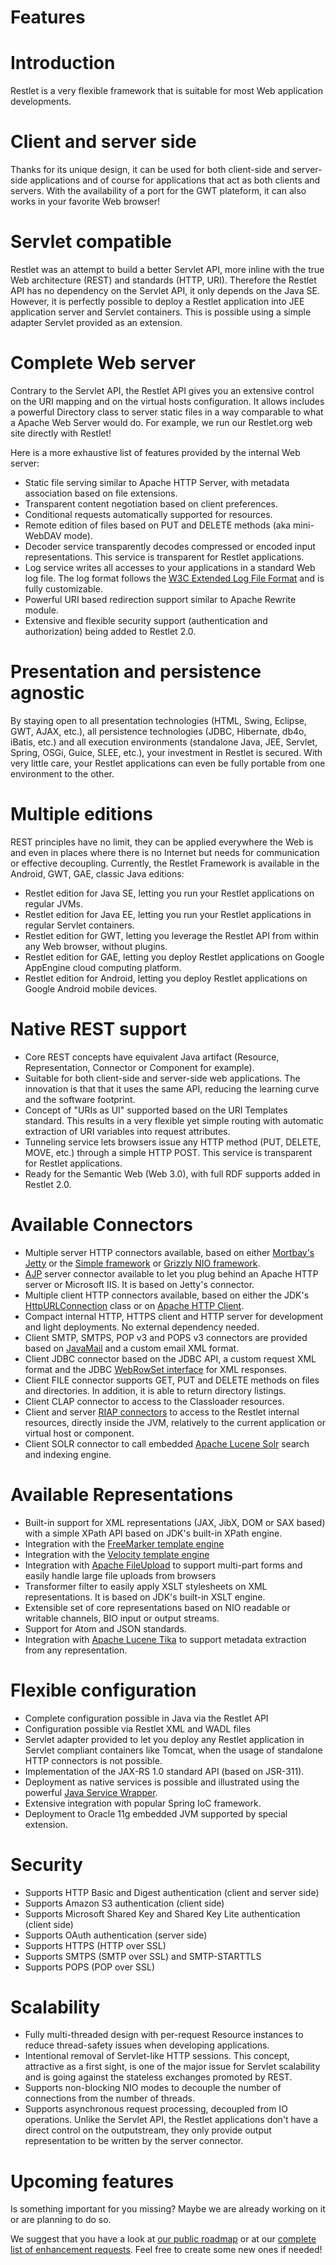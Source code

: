 Features
========

Introduction
============

Restlet is a very flexible framework that is suitable for most Web
application developments.

Client and server side
======================

Thanks for its unique design, it can be used for both client-side and
server-side applications and of course for applications that act as both
clients and servers. With the availability of a port for the GWT
plateform, it can also works in your favorite Web browser!

Servlet compatible
==================

Restlet was an attempt to build a better Servlet API, more inline with
the true Web architecture (REST) and standards (HTTP, URI). Therefore
the Restlet API has no dependency on the Servlet API, it only depends on
the Java SE. However, it is perfectly possible to deploy a Restlet
application into JEE application server and Servlet containers. This is
possible using a simple adapter Servlet provided as an extension.

Complete Web server
===================

Contrary to the Servlet API, the Restlet API gives you an extensive
control on the URI mapping and on the virtual hosts configuration. It
allows includes a powerful Directory class to server static files in a
way comparable to what a Apache Web Server would do. For example, we run
our Restlet.org web site directly with Restlet!

Here is a more exhaustive list of features provided by the internal Web
server:

-   Static file serving similar to Apache HTTP Server, with metadata
    association based on file extensions.
-   Transparent content negotiation based on client preferences.
-   Conditional requests automatically supported for resources.
-   Remote edition of files based on PUT and DELETE methods (aka
    mini-WebDAV mode).
-   Decoder service transparently decodes compressed or encoded input
    representations. This service is transparent for Restlet
    applications.
-   Log service writes all accesses to your applications in a standard
    Web log file. The log format follows the [W3C Extended Log File
    Format](http://web.archive.org/web/20111227072205/http://www.w3.org/TR/WD-logfile.html)
    and is fully customizable.
-   Powerful URI based redirection support similar to Apache Rewrite
    module.
-   Extensive and flexible security support (authentication and
    authorization) being added to Restlet 2.0.

Presentation and persistence agnostic
=====================================

By staying open to all presentation technologies (HTML, Swing, Eclipse,
GWT, AJAX, etc.), all persistence technologies (JDBC, Hibernate, db4o,
iBatis, etc.) and all execution environments (standalone Java, JEE,
Servlet, Spring, OSGi, Guice, SLEE, etc.), your investment in Restlet is
secured. With very little care, your Restlet applications can even be
fully portable from one environment to the other.

Multiple editions
=================

REST principles have no limit, they can be applied everywhere the Web is
and even in places where there is no Internet but needs for
communication or effective decoupling. Currently, the Restlet Framework
is available in the Android, GWT, GAE, classic Java editions:

-   Restlet edition for Java SE, letting you run your Restlet
    applications on regular JVMs.
-   Restlet edition for Java EE, letting you run your Restlet
    applications in regular Servlet containers.
-   Restlet edition for GWT, letting you leverage the Restlet API from
    within any Web browser, without plugins.
-   Restlet edition for GAE, letting you deploy Restlet applications on
    Google AppEngine cloud computing platform.
-   Restlet edition for Android, letting you deploy Restlet applications
    on Google Android mobile devices.

Native REST support
===================

-   Core REST concepts have equivalent Java artifact (Resource,
    Representation, Connector or Component for example).
-   Suitable for both client-side and server-side web applications. The
    innovation is that that it uses the same API, reducing the learning
    curve and the software footprint.
-   Concept of "URIs as UI" supported based on the URI Templates
    standard. This results in a very flexible yet simple routing with
    automatic extraction of URI variables into request attributes.
-   Tunneling service lets browsers issue any HTTP method (PUT, DELETE,
    MOVE, etc.) through a simple HTTP POST. This service is transparent
    for Restlet applications.
-   Ready for the Semantic Web (Web 3.0), with full RDF supports added
    in Restlet 2.0.

Available Connectors
====================

-   Multiple server HTTP connectors available, based on either
    [Mortbay's
    Jetty](http://web.archive.org/web/20111227072205/http://jetty.mortbay.org/)
    or the [Simple
    framework](http://web.archive.org/web/20111227072205/http://www.simpleframework.org/)
    or [Grizzly NIO
    framework](http://web.archive.org/web/20111227072205/https://grizzly.dev.java.net/).
-   [AJP](http://web.archive.org/web/20111227072205/http://tomcat.apache.org/connectors-doc/)
    server connector available to let you plug behind an Apache HTTP
    server or Microsoft IIS. It is based on Jetty's connector.
-   Multiple client HTTP connectors available, based on either the JDK's
    [HttpURLConnection](http://web.archive.org/web/20111227072205/http://java.sun.com/j2se/1.5.0/docs/api/java/net/HttpURLConnection.html)
    class or on [Apache HTTP
    Client](http://web.archive.org/web/20111227072205/http://jakarta.apache.org/commons/httpclient/).
-   Compact internal HTTP, HTTPS client and HTTP server for development
    and light deployments. No external dependency needed.
-   Client SMTP, SMTPS, POP v3 and POPS v3 connectors are provided based
    on
    [JavaMail](http://web.archive.org/web/20111227072205/http://java.sun.com/products/javamail/)
    and a custom email XML format.
-   Client JDBC connector based on the JDBC API, a custom request XML
    format and the JDBC [WebRowSet
    interface](http://web.archive.org/web/20111227072205/http://java.sun.com/j2se/1.5.0/docs/api/javax/sql/rowset/WebRowSet.html)
    for XML responses.
-   Client FILE connector supports GET, PUT and DELETE methods on files
    and directories. In addition, it is able to return directory
    listings.
-   Client CLAP connector to access to the Classloader resources.
-   Client and server [RIAP
    connectors](http://web.archive.org/web/20111227072205/http://wiki.restlet.org/docs_2.0/13-restlet/48-restlet/86-restlet/45-restlet.html)
    to access to the Restlet internal resources, directly inside the
    JVM, relatively to the current application or virtual host or
    component.
-   Client SOLR connector to call embedded [Apache Lucene
    Solr](http://web.archive.org/web/20111227072205/http://lucene.apache.org/solr/)
    search and indexing engine.

Available Representations
=========================

-   Built-in support for XML representations (JAX, JibX, DOM or SAX
    based) with a simple XPath API based on JDK's built-in XPath engine.
-   Integration with the [FreeMarker template
    engine](http://web.archive.org/web/20111227072205/http://freemarker.org/)
-   Integration with the [Velocity template
    engine](http://web.archive.org/web/20111227072205/http://jakarta.apache.org/velocity/)
-   Integration with [Apache
    FileUpload](http://web.archive.org/web/20111227072205/http://jakarta.apache.org/commons/fileupload/)
    to support multi-part forms and easily handle large file uploads
    from browsers
-   Transformer filter to easily apply XSLT stylesheets on XML
    representations. It is based on JDK's built-in XSLT engine.
-   Extensible set of core representations based on NIO readable or
    writable channels, BIO input or output streams.
-   Support for Atom and JSON standards.
-   Integration with [Apache Lucene
    Tika](http://web.archive.org/web/20111227072205/http://lucene.apache.org/tika/)
    to support metadata extraction from any representation.

Flexible configuration
======================

-   Complete configuration possible in Java via the Restlet API
-   Configuration possible via Restlet XML and WADL files
-   Servlet adapter provided to let you deploy any Restlet application
    in Servlet compliant containers like Tomcat, when the usage of
    standalone HTTP connectors is not possible.
-   Implementation of the JAX-RS 1.0 standard API (based on JSR-311).
-   Deployment as native services is possible and illustrated using the
    powerful [Java Service
    Wrapper](http://web.archive.org/web/20111227072205/http://wrapper.tanukisoftware.org/).
-   Extensive integration with popular Spring IoC framework.
-   Deployment to Oracle 11g embedded JVM supported by special
    extension.

Security
========

-   Supports HTTP Basic and Digest authentication (client and server
    side)
-   Supports Amazon S3 authentication (client side)
-   Supports Microsoft Shared Key and Shared Key Lite authentication
    (client side)
-   Supports OAuth authentication (server side)
-   Supports HTTPS (HTTP over SSL)
-   Supports SMTPS (SMTP over SSL) and SMTP-STARTTLS
-   Supports POPS (POP over SSL)

Scalability
===========

-   Fully multi-threaded design with per-request Resource instances to
    reduce thread-safety issues when developing applications.
-   Intentional removal of Servlet-like HTTP sessions. This concept,
    attractive as a first sight, is one of the major issue for Servlet
    scalability and is going against the stateless exchanges promoted by
    REST.
-   Supports non-blocking NIO modes to decouple the number of
    connections from the number of threads.
-   Supports asynchronous request processing, decoupled from IO
    operations. Unlike the Servlet API, the Restlet applications don't
    have a direct control on the outputstream, they only provide output
    representation to be written by the server connector.

Upcoming features
=================

Is something important for you missing? Maybe we are already working on
it or are planning to do so.

We suggest that you have a look at [our public
roadmap](http://web.archive.org/web/20111227072205/http://www.restlet.org/about/roadmap)
or at our [complete list of enhancement
requests](http://web.archive.org/web/20111227072205/http://restlet.tigris.org/issues/buglist.cgi?Submit+query=Submit+query&issue_type=ENHANCEMENT&issue_type=FEATURE&issue_status=NEW&issue_status=STARTED&issue_status=REOPENED&email1=&emailtype1=exact&emailassigned_to1=1&email2=&emailtype2=exact&emailreporter2=1&issueidtype=include&issue_id=&changedin=&votes=&chfieldfrom=&chfieldto=Now&chfieldvalue=&short_desc=&short_desc_type=substring&long_desc=&long_desc_type=substring&issue_file_loc=&issue_file_loc_type=substring&status_whiteboard=&status_whiteboard_type=substring&field0-0-0=noop&type0-0-0=noop&value0-0-0=&cmdtype=doit&newqueryname=&order=Reuse+same+sort+as+last+time).
Feel free to create some new ones if needed!

